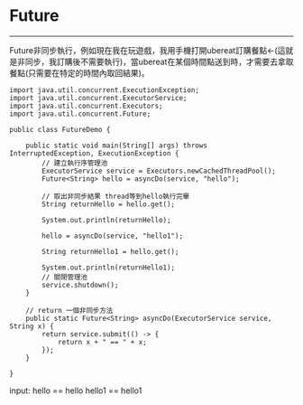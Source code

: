 # Future
---
Future非同步執行，例如現在我在玩遊戲，我用手機打開ubereat訂購餐點<-(這就是非同步，我訂購後不需要執行)，當ubereat在某個時間點送到時，才需要去拿取餐點(只需要在特定的時間內取回結果)。

	import java.util.concurrent.ExecutionException;
	import java.util.concurrent.ExecutorService;
	import java.util.concurrent.Executors;
	import java.util.concurrent.Future;

	public class FutureDemo {

		public static void main(String[] args) throws InterruptedException, ExecutionException {
			// 建立執行序管理池
			ExecutorService service = Executors.newCachedThreadPool();
			Future<String> hello = asyncDo(service, "hello");
			
			// 取出非同步結果 thread等到hello執行完畢
			String returnHello = hello.get();
			
			System.out.println(returnHello);

			hello = asyncDo(service, "hello1");
		
			String returnHello1 = hello.get();
			
			System.out.println(returnHello1);
			// 關閉管理池
			service.shutdown();
		}

		// return 一個非同步方法 
		public static Future<String> asyncDo(ExecutorService service, String x) {
			return service.submit(() -> {
				return x + " == " + x;
			});
		}

	}

input:
hello == hello
hello1 == hello1
